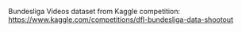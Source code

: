 Bundesliga Videos dataset from Kaggle competition: https://www.kaggle.com/competitions/dfl-bundesliga-data-shootout